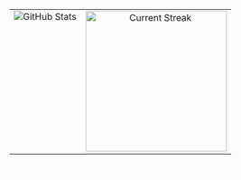 <table>
  <tr style="border: none">
    <td valign="top" style="border: none">
      <img src="https://github-readme-stats.vercel.app/api?username=8bitDevStudios&show_icons=true&theme=github_dark&hide_border=true" alt="GitHub Stats" />
    </td>
    <td valign="top" style="border: none; text-align: center;">
      <img src="https://github-readme-streak-stats.herokuapp.com?user=8bitDevStudios&theme=dark&hide_border=true&mode=daily" width="250" alt="Current Streak"/>
    </td>
  </tr>
</table>

<p align="center" style="color: #fff; font-style: italic; margin-top: 8px;">
  Code, caffeine, and bbno$ on repeat.
</p>
